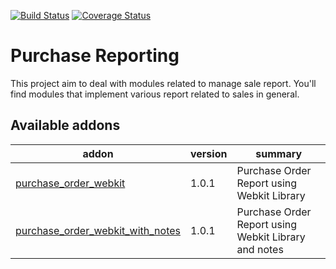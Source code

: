[![Build Status](https://travis-ci.org/OCA/purchase-reporting.svg?branch=8.0)](https://travis-ci.org/OCA/purchase-reporting)
[![Coverage Status](https://coveralls.io/repos/OCA/purchase-reporting/badge.png?branch=8.0)](https://coveralls.io/r/OCA/purchase-reporting?branch=8.0)

Purchase Reporting
==================

This project aim to deal with modules related to manage sale report.
You'll find modules that implement various report related to sales in general.

[//]: # (addons)
Available addons
----------------
addon | version | summary
--- | --- | ---
[purchase_order_webkit](purchase_order_webkit/) | 1.0.1 | Purchase Order Report using Webkit Library
[purchase_order_webkit_with_notes](purchase_order_webkit_with_notes/) | 1.0.1 | Purchase Order Report using Webkit Library and notes

[//]: # (end addons)
